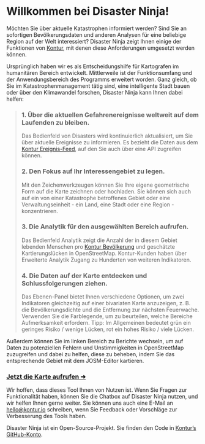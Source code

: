 Willkommen bei Disaster Ninja!
==============================

Möchten Sie über aktuelle Katastrophen informiert werden? Sind Sie an sofortigen Bevölkerungsdaten und anderen Analysen für eine beliebige Region auf der Welt interessiert? Disaster Ninja zeigt Ihnen einige der Funktionen von [Kontur](https://www.kontur.io/), mit denen diese Anforderungen umgesetzt werden können.

Ursprünglich haben wir es als Entscheidungshilfe für Kartografen im humanitären Bereich entwickelt. Mittlerweile ist der Funktionsumfang und der Anwendungsbereich des Programms erweitert worden. Ganz gleich, ob Sie im Katastrophenmanagement tätig sind, eine intelligente Stadt bauen oder über den Klimawandel forschen, Disaster Ninja kann Ihnen dabei helfen:

> ### 1. Über die aktuellen Gefahrenereignisse weltweit auf dem Laufenden zu bleiben.
>
> Das Bedienfeld von Disasters wird kontinuierlich aktualisiert, um Sie über aktuelle Ereignisse zu informieren. Es bezieht die Daten aus dem [Kontur Ereignis-Feed](https://www.kontur.io/portfolio/event-feed/), auf den Sie auch über eine API zugreifen können.
>
> ### 2. Den Fokus auf Ihr Interessengebiet zu legen.
>
> Mit den Zeichenwerkzeugen können Sie Ihre eigene geometrische Form auf die Karte zeichnen oder hochladen. Sie können sich auch auf ein von einer Katastrophe betroffenes Gebiet oder eine Verwaltungseinheit - ein Land, eine Stadt oder eine Region - konzentrieren.
>
> ### 3. Die Analytik für den ausgewählten Bereich aufrufen.
>
> Das Bedienfeld Analytik zeigt die Anzahl der in diesem Gebiet lebenden Menschen pro [Kontur Bevölkerung](https://data.humdata.org/dataset/kontur-population-dataset) und geschätzte Kartierungslücken in OpenStreetMap. Kontur-Kunden haben über Erweiterte Analytik Zugang zu Hunderten von weiteren Indikatoren.
>
> ### 4. Die Daten auf der Karte entdecken und Schlussfolgerungen ziehen.
>
> Das Ebenen-Panel bietet Ihnen verschiedene Optionen, um zwei Indikatoren gleichzeitig auf einer bivariaten Karte anzuzeigen, z. B. die Bevölkerungsdichte und die Entfernung zur nächsten Feuerwache. Verwenden Sie die Farblegende, um zu beurteilen, welche Bereiche Aufmerksamkeit erfordern.
> Tipp: Im Allgemeinen bedeutet grün ein geringes Risiko / wenige Lücken, rot ein hohes Risiko / viele Lücken.

Außerdem können Sie im linken Bereich zu Berichte wechseln, um auf Daten zu potenziellen Fehlern und Unstimmigkeiten in OpenStreetMap zuzugreifen und dabei zu helfen, diese zu beheben, indem Sie das entsprechende Gebiet mit dem JOSM-Editor kartieren.

### [Jetzt die Karte aufrufen ➜](/ "map")

Wir hoffen, dass dieses Tool Ihnen von Nutzen ist. Wenn Sie Fragen zur Funktionalität haben, können Sie die Chatbox auf Disaster Ninja nutzen, und wir helfen Ihnen gerne weiter. Sie können uns auch eine E-Mail an [hello@kontur.io](mailto:hello@kontur.io) schreiben, wenn Sie Feedback oder Vorschläge zur Verbesserung des Tools haben.

Disaster Ninja ist ein Open-Source-Projekt. Sie finden den Code in [Kontur’s GitHub-Konto](https://github.com/konturio).
